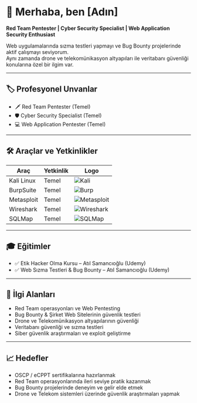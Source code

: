 # 👋 Merhaba, ben [Adın]

**Red Team Pentester | Cyber Security Specialist | Web Application Security Enthusiast**

Web uygulamalarında sızma testleri yapmayı ve Bug Bounty projelerinde aktif çalışmayı seviyorum.  
Aynı zamanda drone ve telekomünikasyon altyapıları ile veritabanı güvenliği konularına özel bir ilgim var.  

---

## 🏷️ Profesyonel Unvanlar
- 🗡️ Red Team Pentester (Temel)  
- 🛡️ Cyber Security Specialist (Temel)  
- 💻 Web Application Pentester (Temel)  

---

## 🛠️ Araçlar ve Yetkinlikler
| Araç        | Yetkinlik       | Logo |
|------------|----------------|------|
| Kali Linux | Temel           | ![Kali](https://upload.wikimedia.org/wikipedia/commons/3/33/Kali_Linux_Logo.svg) |
| BurpSuite | Temel           | ![Burp](https://portswigger.net/burp/img/burp-logo.svg) |
| Metasploit | Temel          | ![Metasploit](https://upload.wikimedia.org/wikipedia/commons/4/41/Metasploit_logo.png) |
| Wireshark | Temel           | ![Wireshark](https://upload.wikimedia.org/wikipedia/commons/0/0b/Wireshark_3.0.0_Logo.svg) |
| SQLMap | Temel              | ![SQLMap](https://upload.wikimedia.org/wikipedia/commons/7/73/SQLMap_logo.png) |

---

## 🎓 Eğitimler
- ✅ Etik Hacker Olma Kursu – Atıl Samancıoğlu (Udemy)  
- ✅ Web Sızma Testleri & Bug Bounty – Atıl Samancıoğlu (Udemy)  

---

## 🎯 İlgi Alanları
- Red Team operasyonları ve Web Pentesting  
- Bug Bounty & Şirket Web Sitelerinin güvenlik testleri  
- Drone ve Telekomünikasyon altyapılarının güvenliği  
- Veritabanı güvenliği ve sızma testleri  
- Siber güvenlik araştırmaları ve exploit geliştirme

---

## 📈 Hedefler
- OSCP / eCPPT sertifikalarına hazırlanmak  
- Red Team operasyonlarında ileri seviye pratik kazanmak  
- Bug Bounty projelerinde deneyim ve gelir elde etmek  
- Drone ve Telekom sistemleri üzerinde güvenlik araştırmaları yapmak  
